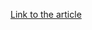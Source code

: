 [Link to the article](https://blog.trendmicro.com/trendlabs-security-intelligence/unsupported-teamviewer-versions-exploited-backdoors-keylogging)

